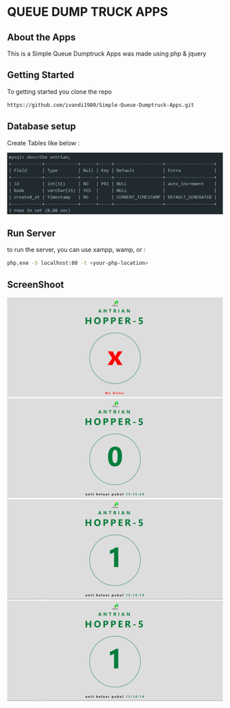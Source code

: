 # QUEUE DUMP TRUCK APPS

## About the Apps
This is a Simple Queue Dumptruck Apps was made using php & jquery

## Getting Started
To getting started you clone the repo

```bash
https://github.com/ivandi1980/Simple-Queue-Dumptruck-Apps.git
```

## Database setup 

Create Tables like below :

![Tables](assets/img/tables.jpg "This is the Tables")

## Run Server
to run the server, you can use xampp, wamp, or : 

```bash
php.exe -S localhost:80 -t <your-php-location>
```


## ScreenShoot
![Dashboard](assets/img/captured_nodata.png "This is the dashboard")
![Dashboard](assets/img/captured_out.png "This is the dashboard")
![Dashboard](assets/img/captured_entri1.png "This is the dashboard")
![Dashboard](assets/img/captured_entri1.png "This is the dashboard")
